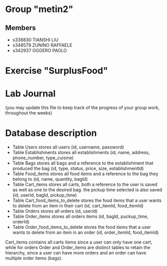 # Group "metin2"

## Members

- s336830 TIANSHI LIU
- s348579 ZUNINO RAFFAELE
- s342937 OGGERO PAOLO

# Exercise "SurplusFood"

# Lab Journal

(you may update this file to keep track of the progress of your group work, throughout the weeks)

# Database description

- Table Users stores all users (id, username, password)
- Table Establishments stores all establishments (id, name, address, phone_number, type_cuisine)
- Table Bags stores all bags and a reference to the establishment that produced the bag (id, type, status, price, size, establishmentId)
- Table Food_items stores all food items and a reference to the bag they belong to (id, name, quantity, bagId)
- Table Cart_items stores all carts, both a reference to the user is saved as well as one to the desired bag. the pickup time selected is also saved (id, userId, bagId, pickup_time)
- Table Cart_food_items_to_delete stores the food items that a user wants to delete from an item in their cart (id, cart_itemId, food_itemId)
- Table Orders stores all orders (id, userid)
- Table Order_items stores all orders items (id, bagId, puckup_time, orderId)
- Table Order_food_items_to_delete stores the food items that a user wants to delete from an item in an order (id, order_itemId, food_itemId)

Cart_items contains all carts items since a user can only have one cart, while for orders Order and Order_items are distinct tables to retain the hierarchy, since a user can have more orders and an order can have multiple order items (bags).
